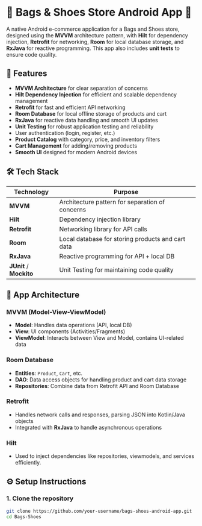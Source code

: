 # 👜 **Bags & Shoes Store Android App** 📱

A native Android e-commerce application for a Bags and Shoes store, designed using the **MVVM** architecture pattern, with **Hilt** for dependency injection, **Retrofit** for networking, **Room** for local database storage, and **RxJava** for reactive programming. This app also includes **unit tests** to ensure code quality.

## 🚀 **Features**

- **MVVM Architecture** for clear separation of concerns
- **Hilt Dependency Injection** for efficient and scalable dependency management
- **Retrofit** for fast and efficient API networking
- **Room Database** for local offline storage of products and cart
- **RxJava** for reactive data handling and smooth UI updates
- **Unit Testing** for robust application testing and reliability
- User authentication (login, register, etc.)
- **Product Catalog** with category, price, and inventory filters
- **Cart Management** for adding/removing products
- **Smooth UI** designed for modern Android devices

## 🛠️ **Tech Stack**

| Technology           | Purpose                             |
|----------------------|-------------------------------------|
| **MVVM**             | Architecture pattern for separation of concerns |
| **Hilt**             | Dependency injection library        |
| **Retrofit**         | Networking library for API calls    |
| **Room**             | Local database for storing products and cart data |
| **RxJava**           | Reactive programming for API + local DB |
| **JUnit** / **Mockito** | Unit Testing for maintaining code quality |     |

## 📐 **App Architecture**

### **MVVM (Model-View-ViewModel)**
- **Model**: Handles data operations (API, local DB)
- **View**: UI components (Activities/Fragments)
- **ViewModel**: Interacts between View and Model, contains UI-related data

### **Room Database**
- **Entities**: `Product`, `Cart`, etc.
- **DAO**: Data access objects for handling product and cart data storage
- **Repositories**: Combine data from Retrofit API and Room Database

### **Retrofit**
- Handles network calls and responses, parsing JSON into Kotlin/Java objects
- Integrated with **RxJava** to handle asynchronous operations

### **Hilt**
- Used to inject dependencies like repositories, viewmodels, and services efficiently.

## ⚙️ **Setup Instructions**

### 1. Clone the repository
```bash
git clone https://github.com/your-username/bags-shoes-android-app.git
cd Bags-Shoes
